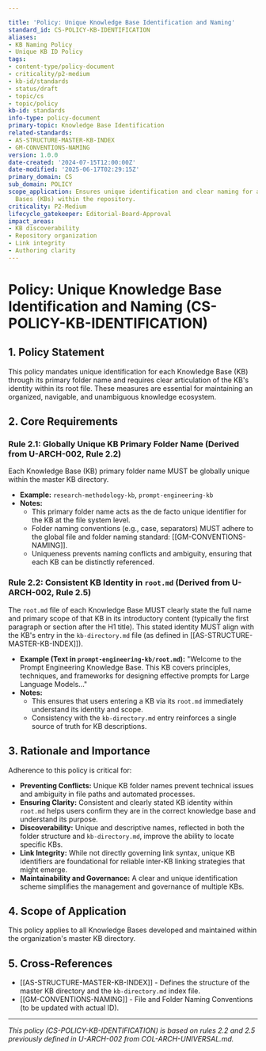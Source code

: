 ```yaml
---

title: 'Policy: Unique Knowledge Base Identification and Naming'
standard_id: CS-POLICY-KB-IDENTIFICATION
aliases:
- KB Naming Policy
- Unique KB ID Policy
tags:
- content-type/policy-document
- criticality/p2-medium
- kb-id/standards
- status/draft
- topic/cs
- topic/policy
kb-id: standards
info-type: policy-document
primary-topic: Knowledge Base Identification
related-standards:
- AS-STRUCTURE-MASTER-KB-INDEX
- GM-CONVENTIONS-NAMING
version: 1.0.0
date-created: '2024-07-15T12:00:00Z'
date-modified: '2025-06-17T02:29:15Z'
primary_domain: CS
sub_domain: POLICY
scope_application: Ensures unique identification and clear naming for all Knowledge
  Bases (KBs) within the repository.
criticality: P2-Medium
lifecycle_gatekeeper: Editorial-Board-Approval
impact_areas:
- KB discoverability
- Repository organization
- Link integrity
- Authoring clarity
---
```

# Policy: Unique Knowledge Base Identification and Naming (CS-POLICY-KB-IDENTIFICATION)

## 1. Policy Statement

This policy mandates unique identification for each Knowledge Base (KB) through its primary folder name and requires clear articulation of the KB's identity within its root file. These measures are essential for maintaining an organized, navigable, and unambiguous knowledge ecosystem.

## 2. Core Requirements

### Rule 2.1: Globally Unique KB Primary Folder Name (Derived from U-ARCH-002, Rule 2.2)
Each Knowledge Base (KB) primary folder name MUST be globally unique within the master KB directory.
*   **Example:** `research-methodology-kb`, `prompt-engineering-kb`
*   **Notes:**
    *   This primary folder name acts as the de facto unique identifier for the KB at the file system level.
    *   Folder naming conventions (e.g., case, separators) MUST adhere to the global file and folder naming standard: [[GM-CONVENTIONS-NAMING]].
    *   Uniqueness prevents naming conflicts and ambiguity, ensuring that each KB can be distinctly referenced.

### Rule 2.2: Consistent KB Identity in `root.md` (Derived from U-ARCH-002, Rule 2.5)
The `root.md` file of each Knowledge Base MUST clearly state the full name and primary scope of that KB in its introductory content (typically the first paragraph or section after the H1 title). This stated identity MUST align with the KB's entry in the `kb-directory.md` file (as defined in [[AS-STRUCTURE-MASTER-KB-INDEX]]).
*   **Example (Text in `prompt-engineering-kb/root.md`):** "Welcome to the Prompt Engineering Knowledge Base. This KB covers principles, techniques, and frameworks for designing effective prompts for Large Language Models..."
*   **Notes:**
    *   This ensures that users entering a KB via its `root.md` immediately understand its identity and scope.
    *   Consistency with the `kb-directory.md` entry reinforces a single source of truth for KB descriptions.

## 3. Rationale and Importance

Adherence to this policy is critical for:

*   **Preventing Conflicts:** Unique KB folder names prevent technical issues and ambiguity in file paths and automated processes.
*   **Ensuring Clarity:** Consistent and clearly stated KB identity within `root.md` helps users confirm they are in the correct knowledge base and understand its purpose.
*   **Discoverability:** Unique and descriptive names, reflected in both the folder structure and `kb-directory.md`, improve the ability to locate specific KBs.
*   **Link Integrity:** While not directly governing link syntax, unique KB identifiers are foundational for reliable inter-KB linking strategies that might emerge.
*   **Maintainability and Governance:** A clear and unique identification scheme simplifies the management and governance of multiple KBs.

## 4. Scope of Application

This policy applies to all Knowledge Bases developed and maintained within the organization's master KB directory.

## 5. Cross-References
- [[AS-STRUCTURE-MASTER-KB-INDEX]] - Defines the structure of the master KB directory and the `kb-directory.md` index file.
- [[GM-CONVENTIONS-NAMING]] - File and Folder Naming Conventions (to be updated with actual ID).

---
*This policy (CS-POLICY-KB-IDENTIFICATION) is based on rules 2.2 and 2.5 previously defined in U-ARCH-002 from COL-ARCH-UNIVERSAL.md.*
